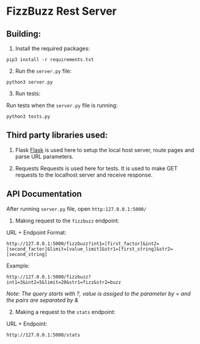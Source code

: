 # FizzBuzz Rest Server

## Building:

1. Install the required packages:
```
pip3 install -r requirements.txt
```

2. Run the ``server.py`` file:

```
python3 server.py
```

3. Run tests:

Run tests when the ``server.py`` file is running:
```
python3 tests.py
```

## Third party libraries used:

1. Flask
[Flask](https://flask.palletsprojects.com/en/3.0.x/api/) is used here to setup the local host server, route pages and parse URL parameters.

2. Requests
Requests is used here for tests. It is used to make GET requests to the localhost server and receive response.

## API Documentation

After running ``server.py`` file, open ``http:127.0.0.1:5000/``

1. Making request to the ``fizzbuzz`` endpoint:


URL + Endpoint Format:
```
http://127.0.0.1:5000/fizzbuzz?int1=[first_factor]&int2=[second_factor]&limit=[value_limit]&str1=[first_string]&str2=[second_string]
```

Example:
```
http://127.0.0.1:5000/fizzbuzz?int1=3&int2=5&limit=20&str1=fizz&str2=buzz
```

*Note: The query starts with ?, value is assiged to the parameter by = and the pairs are separated by &*

2. Making a request to the ``stats`` endpoint:

URL + Endpoint:
```
http://127.0.0.1:5000/stats
```
